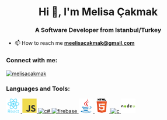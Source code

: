 
<h1 align="center">Hi 👋, I'm Melisa Çakmak</h1>
<h3 align="center">A Software Developer from Istanbul/Turkey</h3>

- 📫 How to reach me **meelisacakmak@gmail.com**

<h3 align="left">Connect with me:</h3>
<p align="left">
<a href="https://www.linkedin.com/in/melisacakmak/" target="blank"><img align="center" src="https://cdn.jsdelivr.net/npm/simple-icons@3.0.1/icons/linkedin.svg" alt="melisacakmak" height="30" width="40" /></a>
</p>

<h3 align="left">Languages and Tools:</h3>
<p align="left"> <a href="https://reactjs.org/" target="_blank"> <img src="https://raw.githubusercontent.com/devicons/devicon/master/icons/react/react-original-wordmark.svg" alt="react" width="40" height="40"/> 
</a> <a href="https://developer.mozilla.org/en-US/docs/Web/JavaScript" target="_blank"> <img src="https://raw.githubusercontent.com/devicons/devicon/master/icons/javascript/javascript-original.svg" alt="javascript" width="40" height="40"/> </a>    <a href="https://docs.microsoft.com/tr-tr/dotnet/csharp/" target="_blank"> <img src="https://cdn.jsdelivr.net/gh/devicons/devicon/icons/csharp/csharp-original.svg" alt="c#" width="40" height="40"/> </a> <a href="https://firebase.google.com/" target="_blank"> <img src="https://cdn.jsdelivr.net/gh/devicons/devicon/icons/firebase/firebase-plain-wordmark.svg"  alt="firebase" width="40" height="40"/> </a>  <a href="https://www.java.com" target="_blank"> <img src="https://raw.githubusercontent.com/devicons/devicon/master/icons/java/java-original.svg" alt="java" width="40" height="40"/> </a> <a href="https://www.w3.org/html/" target="_blank"> <img src="https://raw.githubusercontent.com/devicons/devicon/master/icons/html5/html5-original-wordmark.svg" alt="html5" width="40" height="40"/> </a>   <a href="https://www.bell-labs.com/usr/dmr/www/chist.html" target="_blank"> <img src="https://cdn.jsdelivr.net/gh/devicons/devicon/icons/c/c-original.svg" alt="c" width="40" height="40"/> </a> <a href="https://nodejs.org" target="_blank"> <img src="https://raw.githubusercontent.com/devicons/devicon/master/icons/nodejs/nodejs-original-wordmark.svg" alt="nodejs" width="40" height="40"/> </a></p>
